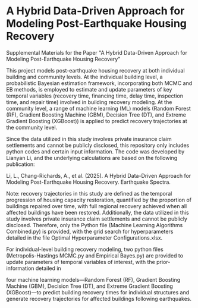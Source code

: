 # A Hybrid Data-Driven Approach for Modeling Post-Earthquake Housing Recovery
Supplemental Materials for the Paper "A Hybrid Data-Driven Approach for Modeling Post-Earthquake Housing Recovery"

This project models post-earthquake housing recovery at both individual building and community levels. At the individual building level, a probabilistic Bayesian estimation framework, incorporating both MCMC and EB methods, is employed to estimate and update parameters of key temporal variables (recovery time, financing time, delay time, inspection time, and repair time) involved in building recovery modeling. At the community level, a range of machine learning (ML) models (Random Forest (RF), Gradient Boosting Machine (GBM), Decision Tree (DT), and Extreme Gradient Boosting (XGBoost)) is applied to predict recovery trajectories at the community level. 

Since the data utilized in this study involves private insurance claim settlements and cannot be publicly disclosed, this repository only includes python codes and certain input information. The code was developed by Lianyan Li, and the underlying calculations are based on the following publication:

Li, L., Chang-Richards, A., et al. (2025). A Hybrid Data-Driven Approach for Modeling Post-Earthquake Housing Recovery. Earthquake Spectra.

Note: recovery trajectories in this study are defined as the temporal progression of housing capacity restoration, quantified by the proportion of buildings repaired over time, with full regional recovery achieved when all affected buildings have been restored. Additionally, the data utilized in this study involves private insurance claim settlements and cannot be publicly disclosed. Therefore, only the Python file (Machine Learning Algorithms Combined.py) is provided, with the grid search for hyperparameters detailed in the file Optimal Hyperparameter Configurations.xlsx.

For individual-level building recovery modeling, two python files (Metropolis-Hastings MCMC.py and Empirical Bayes.py) are provided to update parameters of temporal variables of interest, with the prior-information detailed in 

four machine learning models—Random Forest (RF), Gradient Boosting Machine (GBM), Decision Tree (DT), and Extreme Gradient Boosting (XGBoost)—to predict building recovery times for individual structures and generate recovery trajectories for affected buildings following earthquakes.
